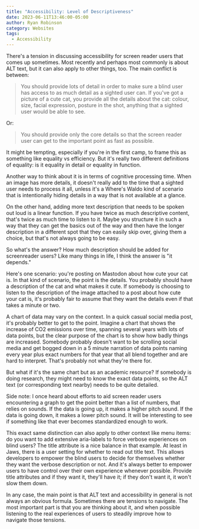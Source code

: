 ```yaml
---
title: "Accessibility: Level of Descriptiveness"
date: 2023-06-11T13:46:00-05:00
author: Ryan Robinson
category: Websites
tags:
  - Accessibility
---
```


There's a tension in discussing accessibility for screen reader users that comes up sometimes. Most recently and perhaps most commonly is about ALT text, but it can also apply to other things, too. The main conflict is between:

> You should provide lots of detail in order to make sure a blind user has access to as much detail as a sighted user can. If you've got a picture of a cute cat, you provide all the details about the cat: colour, size, facial expression, posture in the shot, anything that a sighted user would be able to see.

Or:

> You should provide only the core details so that the screen reader user can get to the important point as fast as possible.

It might be tempting, especially if you're in the first camp, to frame this as something like equality vs efficiency. But it's really two different definitions of equality: is it equality in detail or equality in function.

Another way to think about it is in terms of cognitive processing time. When an image has more details, it doesn't really add to the time that a sighted user needs to process it all, unless it's a Where's Waldo kind of scenario that is intentionally hiding details in a way that is not available at a glance.

On the other hand, adding more text description that needs to be spoken out loud is a linear function. If you have twice as much descriptive content, that's twice as much time to listen to it. Maybe you structure it in such a way that they can get the basics out of the way and then have the longer description in a different spot that they can easily skip over, giving them a choice, but that's not always going to be easy.

So what's the answer? How much description should be added for screenreader users? Like many things in life, I think the answer is "it depends."

Here's one scenario: you're posting on Mastodon about how cute your cat is. In that kind of scenario, the point is the details. You probably should have a description of the cat and what makes it cute. If somebody is choosing to listen to the description of the image attached to a post about how cute your cat is, it's probably fair to assume that they want the details even if that takes a minute or two.

A chart of data may vary on the context. In a quick casual social media post, it's probably better to get to the point. Imagine a chart that shows the increase of CO2 emissions over time, spanning several years with lots of data points, but the clear purpose of the chart is to show how badly things are increased. Somebody probably doesn't want to be scrolling social media and get bogged down in a 5 minute narration of data points naming every year plus exact numbers for that year that all blend together and are hard to interpret. That's probably not what they're there for.

But what if it's the same chart but as an academic resource? If somebody is doing research, they might need to know the exact data points, so the ALT text (or corresponding text nearby) needs to be quite detailed.

Side note: I once heard about efforts to aid screen reader users encountering a graph to get the point better than a list of numbers, that relies on sounds. If the data is going up, it makes a higher pitch sound. If the data is going down, it makes a lower pitch sound. It will be interesting to see if something like that ever becomes standardized enough to work.

This exact same distinction can also apply to other context like menu items: do you want to add extensive aria-labels to force verbose experiences on blind users? The title attribute is a nice balance in that example. At least in Jaws, there is a user setting for whether to read out title text. This allows developers to empower the blind users to decide for themselves whether they want the verbose description or not. And it's always better to empower users to have control over their own experience whenever possible. Provide title attributes and if they want it, they'll have it; if they don't want it, it won't slow them down.

In any case, the main point is that ALT text and accessibility in general is not always an obvious formula. Sometimes there are tensions to navigate. The most important part is that you are thinking about it, and when possible listening to the real experiences of users to steadily improve how to navigate those tensions.
